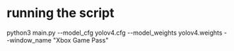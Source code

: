 # running the script # 

python3 main.py --model_cfg yolov4.cfg --model_weights yolov4.weights --window_name "Xbox Game Pass"
